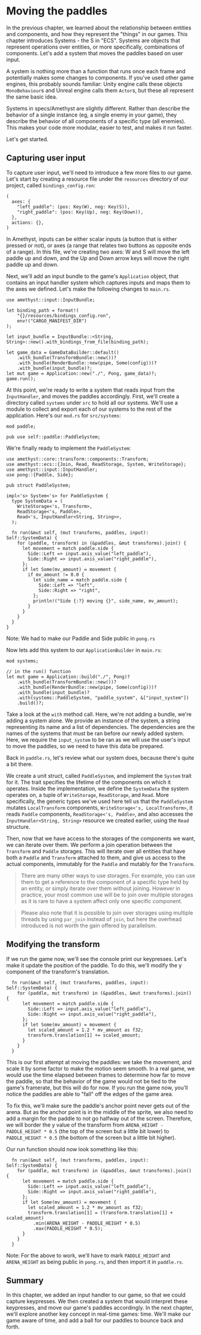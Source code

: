 # Moving the paddles

In the previous chapter, we learned about the relationship between entities and
components, and how they represent the "things" in our games. This chapter
introduces Systems - the S in "ECS". Systems are objects that represent
operations over entities, or more specifically, combinations of components.
Let's add a system that moves the paddles based on user input.

A system is nothing more than a function that runs once each frame and
potentially makes some changes to components. If you've used other game
engines, this probably sounds familiar: Unity engine calls these objects
`MonoBehaviour`s and Unreal engine calls them `Actor`s, but these all represent
the same basic idea.

Systems in specs/Amethyst are slightly different. Rather than describe the
behavior of a single instance (eg, a single enemy in your game), they describe
the behavior of all components of a specific type (all enemies). This makes
your code more modular, easier to test, and makes it run faster.

Let's get started.

## Capturing user input

To capture user input, we'll need to introduce a few more files to our game.
Let's start by creating a resource file under the `resources` directory of our
project, called `bindings_config.ron`:

```ron,ignore
(
  axes: {
    "left_paddle": (pos: Key(W), neg: Key(S)),
    "right_paddle": (pos: Key(Up), neg: Key(Down)),
  },
  actions: {},
)
```

In Amethyst, inputs can be either scalar inputs (a button that is either
pressed or not), or axes (a range that relates two buttons as opposite
ends of a range). In this file, we're creating two axes: W and S will move the
left paddle up and down, and the Up and Down arrow keys will move the right
paddle up and down.

Next, we'll add an input bundle to the game's `Application` object, that
contains an input handler system which captures inputs and maps them to the
axes we defined. Let's make the following changes to `main.rs`.

```rust,ignore
use amethyst::input::InputBundle;

let binding_path = format!(
    "{}/resources/bindings_config.ron",
    env!("CARGO_MANIFEST_DIR")
);

let input_bundle = InputBundle::<String, String>::new().with_bindings_from_file(binding_path);

let game_data = GameDataBuilder::default()
    .with_bundle(TransformBundle::new())?
    .with_bundle(RenderBundle::new(pipe, Some(config)))?
    .with_bundle(input_bundle)?;
let mut game = Application::new("./", Pong, game_data)?;
game.run();
```

At this point, we're ready to write a system that reads input from the
`InputHandler`, and moves the paddles accordingly. First, we'll create a
directory called `systems` under `src` to hold all our systems. We'll use a
module to collect and export each of our systems to the rest of the
application. Here's our `mod.rs` for `src/systems`:

```rust,ignore
mod paddle;

pub use self::paddle::PaddleSystem;
```

We're finally ready to implement the `PaddleSystem`:

```rust,ignore
use amethyst::core::transform::components::Transform;
use amethyst::ecs::{Join, Read, ReadStorage, System, WriteStorage};
use amethyst::input::InputHandler;
use pong::{Paddle, Side};

pub struct PaddleSystem;

impl<'s> System<'s> for PaddleSystem {
  type SystemData = (
    WriteStorage<'s, Transform>,
    ReadStorage<'s, Paddle>,
    Read<'s, InputHandler<String, String>>,
  );

  fn run(&mut self, (mut transforms, paddles, input): Self::SystemData) {
    for (paddle, transform) in (&paddles, &mut transforms).join() {
      let movement = match paddle.side {
        Side::Left => input.axis_value("left_paddle"),
        Side::Right => input.axis_value("right_paddle"),
      };
      if let Some(mv_amount) = movement {
        if mv_amount != 0.0 {
          let side_name = match paddle.side {
            Side::Left => "left",
            Side::Right => "right",
          };
          println!("Side {:?} moving {}", side_name, mv_amount);
        }
      }
    }
  }
}
```

Note: We had to make our Paddle and Side public in `pong.rs`

Now lets add this system to our `ApplicationBuilder` in `main.rs`:

```rust,ignore
mod systems;

// in the run() function
let mut game = Application::build("./", Pong)?
    .with_bundle(TransformBundle::new())?
    .with_bundle(RenderBundle::new(pipe, Some(config)))?
    .with_bundle(input_bundle)?
    .with(systems::PaddleSystem, "paddle_system", &["input_system"])
    .build()?;
```

Take a look at the `with` method call. Here, we're not adding a bundle, we're adding
a system alone. We provide an instance of the system, a string representing its name
and a list of dependencies. The dependencies are the names of the systems that
must be ran before our newly added system. Here, we require the `input_system` to be
ran as we will use the user's input to move the paddles, so we need to have this
data be prepared.

Back in `paddle.rs`, let's review what our system does, because there's quite a bit there.

We create a unit struct, called `PaddleSystem`, and implement the `System`
trait for it. The trait specifies the lifetime of the components on which it
operates. Inside the implementation, we define the `SystemData` the system
operates on, a tuple of `WriteStorage`, `ReadStorage`, and `Read`. More
specifically, the generic types we've used here tell us that the `PaddleSystem`
mutates `LocalTransform` components, `WriteStorage<'s, LocalTransform>`, it
reads `Paddle` components, `ReadStorage<'s, Paddle>`, and also accesses the
`InputHandler<String, String>` resource we created earlier, using the `Read`
structure.

Then, now that we have access to the storages of the components we want, we can
iterate over them. We perform a join operation between the `Transform` and `Paddle`
storages. This will iterate over all entities that have both a `Paddle` and `Transform`
attached to them, and give us access to the actual components, immutably for the
`Paddle` and mutably for the `Transform`.

> There are many other ways to use storages. For example, you can use them to get
> a reference to the component of a specific type held by an entity, or simply
> iterate over them without joining. However in practice, your most common use will
> be to join over multiple storages as it is rare to have a system affect
> only one specific component.

> Please also note that it is possible to join over storages using multiple threads
> by using `par_join` instead of `join`, but here the overhead introduced is not
> worth the gain offered by parallelism.

## Modifying the transform

If we run the game now, we'll see the console print our keypresses. Let's
make it update the position of the paddle. To do this, we'll modify the y
component of the transform's translation.

```rust,ignore
  fn run(&mut self, (mut transforms, paddles, input): Self::SystemData) {
    for (paddle, mut transform) in (&paddles, &mut transforms).join() {
      let movement = match paddle.side {
        Side::Left => input.axis_value("left_paddle"),
        Side::Right => input.axis_value("right_paddle"),
      };
      if let Some(mv_amount) = movement {
        let scaled_amount = 1.2 * mv_amount as f32;
        transform.translation[1] += scaled_amount;
      }
    }
  }
```

This is our first attempt at moving the paddles: we take the movement, and
scale it by some factor to make the motion seem smooth. In a real game, we
would use the time elapsed between frames to determine how far to move the
paddle, so that the behavior of the game would not be tied to the game's
framerate, but this will do for now. If you run the game now, you'll notice
the paddles are able to "fall" off the edges of the game area.

To fix this, we'll make sure the paddle's anchor point never gets out of the
arena. But as the anchor point is in the middle of the sprite, we also need
to add a margin for the paddle to not go halfway out of the screen.
Therefore, we will border the y value of the transform from
`ARENA_HEIGHT - PADDLE_HEIGHT * 0.5` (the top of the screen but a little bit
lower) to `PADDLE_HEIGHT * 0.5` (the bottom of the screen but a little bit higher).


Our run function should now look something like this:

```rust,ignore
  fn run(&mut self, (mut transforms, paddles, input): Self::SystemData) {
    for (paddle, mut transform) in (&paddles, &mut transforms).join() {
      let movement = match paddle.side {
        Side::Left => input.axis_value("left_paddle"),
        Side::Right => input.axis_value("right_paddle"),
      };
      if let Some(mv_amount) = movement {
        let scaled_amount = 1.2 * mv_amount as f32;
        transform.translation[1] = (transform.translation[1] + scaled_amount)
          .min(ARENA_HEIGHT - PADDLE_HEIGHT * 0.5)
          .max(PADDLE_HEIGHT * 0.5);
      }
    }
  }
```

Note: For the above to work, we'll have to mark `PADDLE_HEIGHT` and `ARENA_HEIGHT`
as being public in `pong.rs`, and then import it in `paddle.rs`.

## Summary
In this chapter, we added an input handler to our game, so that we
could capture keypresses. We then created a system that would interpret these
keypresses, and move our game's paddles accordingly. In the next chapter, we'll
explore another key concept in real-time games: time. We'll make our game aware
of time, and add a ball for our paddles to bounce back and forth.
